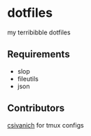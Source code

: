 dotfiles
========

my terribibble dotfiles

Requirements
------------
* slop
* fileutils
* json

Contributors
------------
[csivanich](https://github.com/csivanich/dotfiles) for tmux configs
